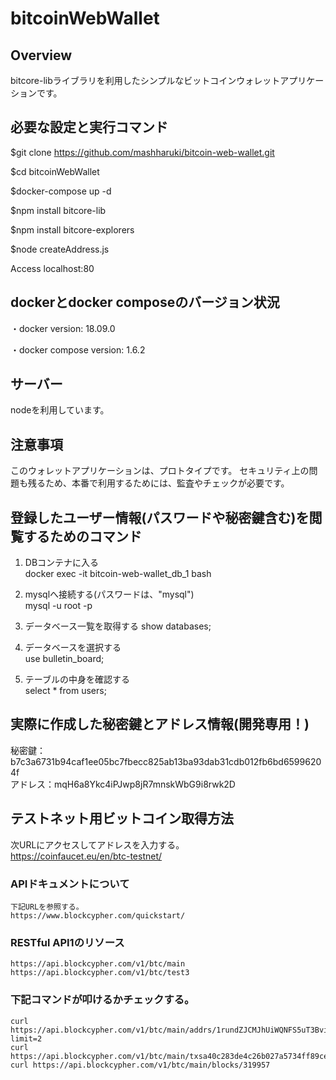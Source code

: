 bitcoinWebWallet
====


## Overview

bitcore-libライブラリを利用したシンプルなビットコインウォレットアプリケーションです。


## 必要な設定と実行コマンド

$git clone https://github.com/mashharuki/bitcoin-web-wallet.git

$cd bitcoinWebWallet

$docker-compose up -d

$npm install bitcore-lib

$npm install bitcore-explorers

$node createAddress.js

Access localhost:80


## dockerとdocker composeのバージョン状況

・docker version: 18.09.0

・docker compose version: 1.6.2

## サーバー

nodeを利用しています。

## 注意事項

このウォレットアプリケーションは、プロトタイプです。
セキュリティ上の問題も残るため、本番で利用するためには、監査やチェックが必要です。

## 登録したユーザー情報(パスワードや秘密鍵含む)を閲覧するためのコマンド

1. DBコンテナに入る  
  docker exec -it bitcoin-web-wallet_db_1 bash  
  
2. mysqlへ接続する(パスワードは、"mysql")  
  mysql -u root -p  
  
3. データベース一覧を取得する 
   show databases;
   
4. データベースを選択する  
   use bulletin_board;
   
5. テーブルの中身を確認する  
   select * from users;

## 実際に作成した秘密鍵とアドレス情報(開発専用！)

   秘密鍵：b7c3a6731b94caf1ee05bc7fbecc825ab13ba93dab31cdb012fb6bd65996204f  
   アドレス：mqH6a8Ykc4iPJwp8jR7mnskWbG9i8rwk2D  

## テストネット用ビットコイン取得方法
   
   次URLにアクセスしてアドレスを入力する。  
   https://coinfaucet.eu/en/btc-testnet/  

### APIドキュメントについて
    下記URLを参照する。  
    https://www.blockcypher.com/quickstart/

### RESTful API1のリソース
    https://api.blockcypher.com/v1/btc/main  
    https://api.blockcypher.com/v1/btc/test3  

### 下記コマンドが叩けるかチェックする。
    curl https://api.blockcypher.com/v1/btc/main/addrs/1rundZJCMJhUiWQNFS5uT3BvisBuLxkAp?limit=2  
    curl https://api.blockcypher.com/v1/btc/main/txsa40c283de4c26b027a5734ff89ce78ade1220fc313befa107ec6c245c24bdec0  
    curl https://api.blockcypher.com/v1/btc/main/blocks/319957  

